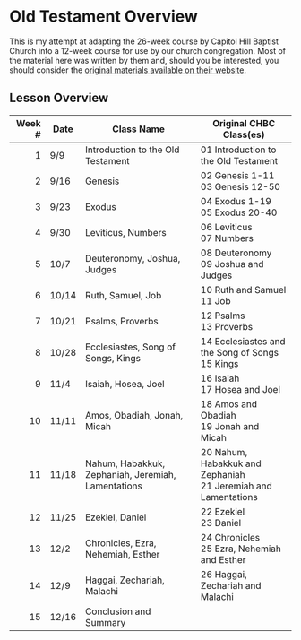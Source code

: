 # Old Testament Overview

This is my attempt at adapting the 26-week course by Capitol Hill Baptist Church into a 12-week course for use by our
church congregation. Most of the material here was written by them and, should you be interested, you should
consider the [original materials available on their website](http://www.capitolhillbaptist.org/resources/core-seminars/series/old-testament-overview/).

## Lesson Overview

| Week # | Date | Class Name | Original CHBC Class(es) |
|-------:|------|------------|-------------------------|
| 1 | 9/9 | Introduction to the Old Testament | 01 Introduction to the Old Testament |
| 2 | 9/16 | Genesis | 02 Genesis 1-11 <br> 03 Genesis 12-50 |
| 3 | 9/23 | Exodus | 04 Exodus 1-19 <br> 05 Exodus 20-40 |
| 4 | 9/30 | Leviticus, Numbers | 06 Leviticus <br> 07 Numbers |
| 5 | 10/7 | Deuteronomy, Joshua, Judges | 08 Deuteronomy <br> 09 Joshua and Judges |
| 6 | 10/14| Ruth, Samuel, Job | 10 Ruth and Samuel <br> 11 Job |
| 7 | 10/21 | Psalms, Proverbs | 12 Psalms <br> 13 Proverbs |
| 8 | 10/28 | Ecclesiastes, Song of Songs, Kings | 14 Ecclesiastes and the Song of Songs <br> 15 Kings |
| 9 | 11/4 | Isaiah, Hosea, Joel | 16 Isaiah <br> 17 Hosea and Joel |
| 10 | 11/11 | Amos, Obadiah, Jonah, Micah | 18 Amos and Obadiah <br> 19 Jonah and Micah  |
| 11 | 11/18 | Nahum, Habakkuk, Zephaniah, Jeremiah, Lamentations |  20 Nahum, Habakkuk and Zephaniah <br> 21 Jeremiah and Lamentations  |
| 12 | 11/25 | Ezekiel, Daniel| 22 Ezekiel <br> 23 Daniel |
| 13 | 12/2 | Chronicles, Ezra, Nehemiah, Esther | 24 Chronicles <br> 25 Ezra, Nehemiah and Esther |
| 14 | 12/9 | Haggai, Zechariah, Malachi | 26 Haggai, Zechariah and Malachi |
| 15 | 12/16 | Conclusion and Summary |  |
